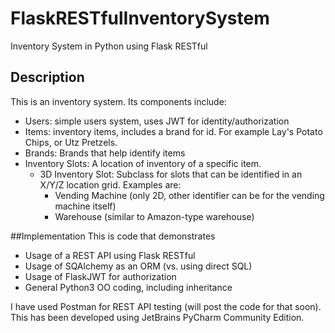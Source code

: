 # FlaskRESTfulInventorySystem
Inventory System in Python using Flask RESTful

## Description
This is an inventory system. Its components include:
  - Users: simple users system, uses JWT for identity/authorization
  - Items: inventory items, includes a brand for id. For example Lay's Potato Chips, or Utz Pretzels.
  - Brands: Brands that help identify items
  - Inventory Slots: A location of inventory of a specific item.
	- 3D Inventory Slot: Subclass for slots that can be identified in an X/Y/Z location grid. Examples are:
		- Vending Machine (only 2D, other identifier can be for the vending machine itself)
		- Warehouse (similar to Amazon-type warehouse)

##Implementation
This is code that demonstrates
  - Usage of a REST API using Flask RESTful
  - Usage of SQAlchemy as an ORM (vs. using direct SQL)
  - Usage of FlaskJWT for authorization
  - General Python3 OO coding, including inheritance
  
I have used Postman for REST API testing (will post the code for that soon). 
This has been developed using JetBrains PyCharm Community Edition. 
